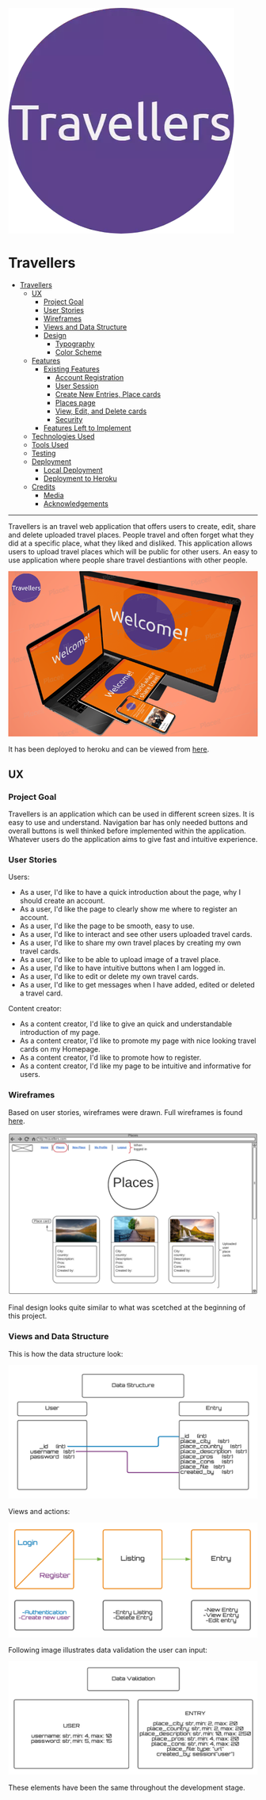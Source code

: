 ![Travellers logo](static/images/readme/travellers-logo-readme.png)

# Travellers

- [Travellers](#travellers)
  - [UX](#ux)
    - [Project Goal](#project-goal)
    - [User Stories](#user-stories)
    - [Wireframes](#wireframes)
    - [Views and Data Structure](#views-and-data-structure)
    - [Design](#design)
      - [Typography](#typography)
      - [Color Scheme](#color-scheme)
  - [Features](#features)
    - [Existing Features](#existing-features)
      - [Account Registration](#account-registration)
      - [User Session](#user-session)
      - [Create New Entries, Place cards](#create-new-entries-place-cards)
      - [Places page](#places-page)
      - [View, Edit, and Delete cards](#view-edit-and-delete-cards)
      - [Security](#security)
    - [Features Left to Implement](#features-left-to-implement)
  - [Technologies Used](#technologies-used)
  - [Tools Used](#tools-used)
  - [Testing](#testing)
  - [Deployment](#deployment)
    - [Local Deployment](#local-deployment)
    - [Deployment to Heroku](#deployment-to-heroku)
  - [Credits](#credits)
    - [Media](#media)
    - [Acknowledgements](#acknowledgements)

---

Travellers is an travel web application that offers users to create, edit, share and delete uploaded travel places. People travel and often forget what they did at a specific place, what they liked and disliked. This application allows users to upload travel places which will be public for other users. An easy to use application where people share travel destiantions with other people. 

![Travellers responsive display](static/images/readme/travellers-responsive-display.PNG)

It has been deployed to heroku and can be viewed from [here](https://travellers-ebuzer-yalcin.herokuapp.com/).

## UX

### Project Goal

Travellers is an application which can be used in different screen sizes. It is easy to use and understand. Navigation bar has only needed buttons and overall buttons is well thinked before implemented within the application. Whatever users do the application aims to give fast and intuitive experience. 

### User Stories

Users:
- As a user, I'd like to have a quick introduction about the page, why I should create an account. 
- As a user, I'd like the page to clearly show me where to register an account.
- As a user, I'd like the page to be smooth, easy to use.
- As a user, I'd like to interact and see other users uploaded travel cards.
- As a user, I'd like to share my own travel places by creating my own travel cards.
- As a user, I'd like to be able to upload image of a travel place. 
- As a user, I'd like to have intuitive buttons when I am logged in.
- As a user, I'd like to edit or delete my own travel cards.
- As a user, I'd like to get messages when I have added, edited or deleted a travel card. 

Content creator:
- As a content creator, I'd like to give an quick and understandable introduction of my page.
- As a content creator, I'd like to promote my page with nice looking travel cards on my Homepage. 
- As a content creator, I'd like to promote how to register.
- As a content creator, I'd like my page to be intuitive and informative for users.

### Wireframes

Based on user stories, wireframes were drawn. Full wireframes is found [here](static/images/readme/travellers-wireframe.png).

![Travellers wireframe](static/images/readme/Travellers-sample.png)

Final design looks quite similar to what was scetched at the beginning of this project. 

### Views and Data Structure

This is how the data structure look:

![data structure](static/images/readme/data-structure.png)

Views and actions:

![views and actions](static/images/readme/travellers-views.png)

Following image illustrates data validation the user can input:

![data validation](static/images/readme/data-validation.png)

These elements have been the same throughout the development stage.
